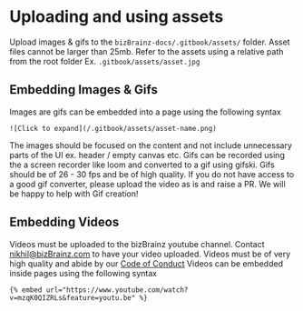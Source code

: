 # Uploading and using assets
Upload images & gifs to the `bizBrainz-docs/.gitbook/assets/` folder.
Asset files cannot be larger than 25mb.
Refer to the assets using a relative path from the root folder Ex. `.gitbook/assets/asset.jpg`

## Embedding Images & Gifs
Images are gifs can be embedded into a page using the following syntax
```
![Click to expand](/.gitbook/assets/asset-name.png)
```
The images should be focused on the content and not include unnecessary parts of the UI ex. header / empty canvas etc.
Gifs can be recorded using the a screen recorder like loom and converted to a gif using gifski. Gifs should be of 26 - 30 fps and be of high quality. If you do not have access to a good gif converter, please upload the video as is and raise a PR. We will be happy to help with Gif creation!

## Embedding Videos
Videos must be uploaded to the bizBrainz youtube channel. Contact nikhil@bizBrainz.com to have your video uploaded.
Videos must be of very high quality and abide by our [Code of Conduct](/CODE_OF_CONDUCT.md)
Videos can be embedded inside pages using the following syntax
```
{% embed url="https://www.youtube.com/watch?v=mzqK0QIZRLs&feature=youtu.be" %}
```
